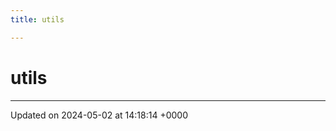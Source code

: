 ```yaml
---
title: utils

---
```


# utils








-------------------------------

Updated on 2024-05-02 at 14:18:14 +0000